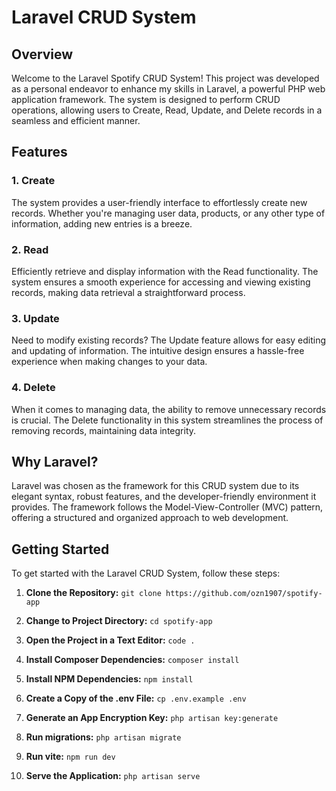 # Laravel CRUD System

## Overview

Welcome to the Laravel Spotify CRUD System! This project was developed as a personal endeavor to enhance my skills in Laravel, a powerful PHP web application framework. The system is designed to perform CRUD operations, allowing users to Create, Read, Update, and Delete records in a seamless and efficient manner.

## Features

### 1. Create

The system provides a user-friendly interface to effortlessly create new records. Whether you're managing user data, products, or any other type of information, adding new entries is a breeze.

### 2. Read

Efficiently retrieve and display information with the Read functionality. The system ensures a smooth experience for accessing and viewing existing records, making data retrieval a straightforward process.

### 3. Update

Need to modify existing records? The Update feature allows for easy editing and updating of information. The intuitive design ensures a hassle-free experience when making changes to your data.

### 4. Delete

When it comes to managing data, the ability to remove unnecessary records is crucial. The Delete functionality in this system streamlines the process of removing records, maintaining data integrity.

## Why Laravel?

Laravel was chosen as the framework for this CRUD system due to its elegant syntax, robust features, and the developer-friendly environment it provides. The framework follows the Model-View-Controller (MVC) pattern, offering a structured and organized approach to web development.

## Getting Started

To get started with the Laravel CRUD System, follow these steps:
1. **Clone the Repository:**
`git clone https://github.com/ozn1907/spotify-app`

2. **Change to Project Directory:**
    `cd spotify-app`

3. **Open the Project in a Text Editor:**
    `code .`

4. **Install Composer Dependencies:**
    `composer install`

5. **Install NPM Dependencies:**
    `npm install`

6. **Create a Copy of the .env File:**
    `cp .env.example .env`

7. **Generate an App Encryption Key:**
    `php artisan key:generate`

8. **Run migrations:**
    `php artisan migrate`

9. **Run vite:**
    `npm run dev`

8. **Serve the Application:**
    `php artisan serve`

